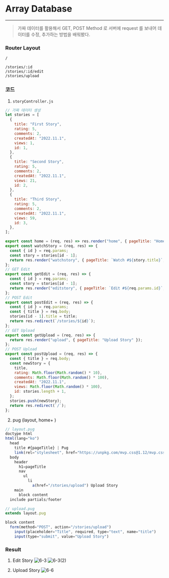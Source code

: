 # Array Database

---

> 가짜 데이터를 활용해서 GET, POST Method 로 서버에 request 를 보내어 데이터를 수정, 추가하는 방법을 배워봤다.

### Router Layout

```
/

/stories/:id
/stories/:id/edit
/stories/upload
```

### 코드

1. `storyController.js`

```Javascript
// 가짜 데이터 생성
let stories = [
  {
    title: "First Story",
    rating: 5,
    comments: 2,
    createdAt: "2022.11.1",
    views: 1,
    id: 1,
  },
  {
    title: "Second Story",
    rating: 5,
    comments: 2,
    createdAt: "2022.11.1",
    views: 21,
    id: 2,
  },
  {
    title: "Third Story",
    rating: 5,
    comments: 2,
    createdAt: "2022.11.1",
    views: 59,
    id: 3,
  },
];

export const home = (req, res) => res.render("home", { pageTitle: "Home", stories });
export const watchStory = (req, res) => {
  const { id } = req.params;
  const story = stories[id - 1];
  return res.render("watchstory", { pageTitle: `Watch #${story.title}`, story });
};
// GET Edit
export const getEdit = (req, res) => {
  const { id } = req.params;
  const story = stories[id - 1];
  return res.render("editstory", { pageTitle: `Edit #${req.params.id}`, story });
};
// POST Edit
export const postEdit = (req, res) => {
  const { id } = req.params;
  const { title } = req.body;
  stories[id - 1].title = title;
  return res.redirect(`/stories/${id}`);
};
// GET Upload
export const getUpload = (req, res) => {
  return res.render("upload", { pageTitle: "Upload Story" });
};
// POST Upload
export const postUpload = (req, res) => {
  const { title } = req.body;
  const newStory = {
    title,
    rating: Math.floor(Math.random() * 10),
    comments: Math.floor(Math.random() * 100),
    createdAt: "2022.11.1",
    views: Math.floor(Math.random() * 100),
    id: stories.length + 1,
  };
  stories.push(newStory);
  return res.redirect(`/`);
};

```

2. pug (layout, home+ )

```Javascript
// layout.pug
doctype html
html(lang="ko")
  head
    title #{pageTitle} | Pug
    link(rel="stylesheet", href="https://unpkg.com/mvp.css@1.12/mvp.css")
  body
    header
      h1=pageTitle
      nav
        ul
          li
            a(href="/stories/upload") Upload Story
    main
      block content
  include partials/footer

// upload.pug
extends layout.pug

block content
  form(method="POST", action="/stories/upload")
    input(placeholder="Title", required, type="text", name="title")
    input(type="submit", value="Upload Story")
```

### Result

1. Edit Story
![6-3](https://user-images.githubusercontent.com/86929961/200291148-9ca05b95-c7a5-4cee-a90c-4f1866e0e5ef.gif)
![6-3(2)](https://user-images.githubusercontent.com/86929961/200291165-ba686c13-1a28-4bfc-80dc-1b719c784233.gif)

2. Upload Story
![6-6](https://user-images.githubusercontent.com/86929961/200291210-3b4a2754-d748-4513-93f6-d70fe5c8b151.gif)

